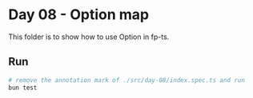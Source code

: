 # Day 08 - Option map

This folder is to show how to use Option in fp-ts.

## Run

```sh
# remove the annotation mark of ./src/day-08/index.spec.ts and run
bun test
```
